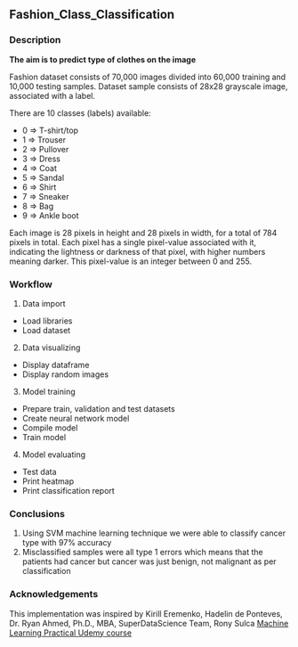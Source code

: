 ## Fashion_Class_Classification
### Description

**The aim is to predict type of clothes on the image**

Fashion dataset consists of 70,000 images divided into 60,000 training and 10,000 testing samples. Dataset sample consists of 28x28 grayscale image, associated with a label.

There are 10 classes (labels) available:  
- 0 => T-shirt/top
- 1 => Trouser
- 2 => Pullover
- 3 => Dress
- 4 => Coat
- 5 => Sandal
- 6 => Shirt
- 7 => Sneaker
- 8 => Bag
- 9 => Ankle boot

Each image is 28 pixels in height and 28 pixels in width, for a total of 784 pixels in total. Each pixel has a single pixel-value associated with it, indicating the lightness or darkness of that pixel, with higher numbers meaning darker. This pixel-value is an integer between 0 and 255.

### Workflow
1. Data import
- Load libraries
- Load dataset
2. Data visualizing
- Display dataframe
- Display random images
3. Model training
- Prepare train, validation and test datasets
- Create neural network model
- Compile model
- Train model
4. Model evaluating
- Test data
- Print heatmap
- Print classification report

### Conclusions
1. Using SVM machine learning technique we were able to classify cancer type with 97% accuracy
2. Misclassified samples were all type 1 errors which means that the patients had cancer but cancer was just benign, not malignant as per classification

### Acknowledgements
This implementation was inspired by Kirill Eremenko, Hadelin de Ponteves, Dr. Ryan Ahmed, Ph.D., MBA, SuperDataScience Team, Rony Sulca [Machine Learning Practical Udemy course](https://www.udemy.com/course/machine-learning-practical/?utm_source=adwords&utm_medium=udemyads&utm_campaign=DataScience_v.PROF_la.EN_cc.ROW_ti.5336&utm_content=deal4584&utm_term=_._ag_85469003954_._ad_395279056268_._kw__._de_c_._dm__._pl__._ti_dsa-774930036449_._li_1011367_._pd__._&matchtype=b&gclid=CjwKCAiAvonyBRB7EiwAadauqdGsq1pYwJXPHmZpdR12WWHTeI31ZGNAR7wJqhrnln_dI452sQCbCBoCnvwQAvD_BwE)

